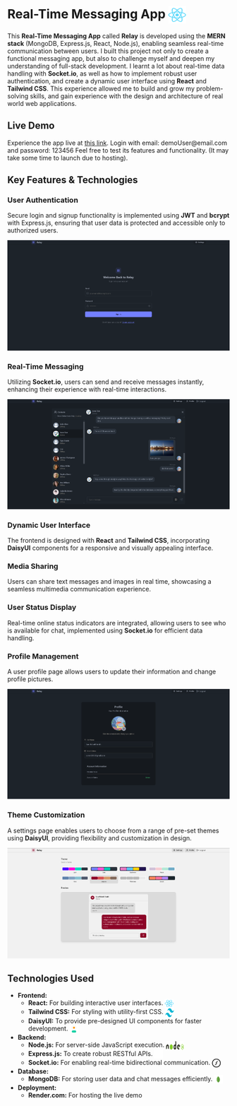 <h1>Real-Time Messaging App <img src="readmeFiles/react-2.svg" alt="React" style="width: 40px; height: 40px; vertical-align: middle;"></h1>

<p>This <strong>Real-Time Messaging App</strong> called <strong>Relay</strong> is developed using the <strong>MERN stack</strong> (MongoDB, Express.js, React, Node.js), enabling seamless real-time communication between users. I built this project not only to create a functional messaging app, but also to challenge myself and deepen my understanding of full-stack development. I learnt a lot about real-time data handling with <strong>Socket.io</strong>, as well as how to implement robust user authentication, and create a dynamic user interface using <strong>React</strong> and <strong>Tailwind CSS</strong>. This experience allowed me to build and grow my problem-solving skills, and gain experience with the design and architecture of real world web applications.</p>

<h2>Live Demo</h2>
<p>Experience the app live at <a href="https://relay-bp3t.onrender.com" target="_blank">this link</a>. Login with email: demoUser@email.com and password: 123456 Feel free to test its features and functionality. (It may take some time to launch due to hosting).</p>

<h2>Key Features & Technologies</h2>

<h3>User Authentication</h3>
<p>Secure login and signup functionality is implemented using <strong>JWT</strong> and <strong>bcrypt</strong> with Express.js, ensuring that user data is protected and accessible only to authorized users.</p>
<img src="readmeFiles/loginPagess.png" alt="Login Page Screenshot">

<h3>Real-Time Messaging</h3>
<p>Utilizing <strong>Socket.io</strong>, users can send and receive messages instantly, enhancing their experience with real-time interactions.</p>
<img src="readmeFiles/chatexampless.png" alt="Chat Interface Screenshot">

<h3>Dynamic User Interface</h3>
<p>The frontend is designed with <strong>React</strong> and <strong>Tailwind CSS</strong>, incorporating <strong>DaisyUI</strong> components for a responsive and visually appealing interface.</p>

<h3>Media Sharing</h3>
<p>Users can share text messages and images in real time, showcasing a seamless multimedia communication experience.</p>

<h3>User Status Display</h3>
<p>Real-time online status indicators are integrated, allowing users to see who is available for chat, implemented using <strong>Socket.io</strong> for efficient data handling.</p>

<h3>Profile Management</h3>
<p>A user profile page allows users to update their information and change profile pictures.</p>
<img src="readmeFiles/profilePagess.png" alt="Profile Page Screenshot">

<h3>Theme Customization</h3>
<p>A settings page enables users to choose from a range of pre-set themes using <strong>DaisyUI</strong>, providing flexibility and customization in design.</p>
<img src="readmeFiles/settingsPagess.png" alt="Settings Page Screenshot">


<h2>Technologies Used</h2>
<ul>
    <li><strong>Frontend:</strong>
        <ul>
            <li><strong>React:</strong> For building interactive user interfaces. <img src="readmeFiles/react-2.svg" alt="React" style="width: 20px; height: 20px; vertical-align: middle;"> </li> 
            <li><strong>Tailwind CSS:</strong> For styling with utility-first CSS. <img src="readmeFiles/tailwind-css-2.svg" alt="Tailwind CSS" style="width: 20px; height: 20px; vertical-align: middle;"></li>
            <li><strong>DaisyUI:</strong> To provide pre-designed UI components for faster development. <img src="readmeFiles/daisyui-logomark.svg" alt="Daisy UI" style="width: 20px; height: 20px; vertical-align: middle;"></li>
        </ul>
    </li>
    <li><strong>Backend:</strong>
        <ul>
            <li><strong>Node.js:</strong> For server-side JavaScript execution. <img src="readmeFiles/nodejs.svg" alt="Node JS" style="width: 40px; height: 20px; vertical-align: middle;"></li>
            <li><strong>Express.js:</strong> To create robust RESTful APIs. <img src="readmeFiles/express-109.svg" alt="Express JS" style="width: 20px; height: 20px; vertical-align: middle;"></li>
            <li><strong>Socket.io:</strong> For enabling real-time bidirectional communication. <img src="readmeFiles/socket-io.svg" alt="Socket.io" style="width: 20px; height: 20px; vertical-align: middle;"></li>
        </ul>
    </li>
    <li><strong>Database:</strong>
        <ul>
            <li><strong>MongoDB:</strong> For storing user data and chat messages efficiently. <img src="readmeFiles/mongodb-icon-1.svg" alt="MongoDB" style="width: 20px; height: 20px; vertical-align: middle;"></li>
        </ul>
    </li>
    <li><strong>Deployment:</strong>
        <ul>
            <li><strong>Render.com:</strong> For hosting the live demo



